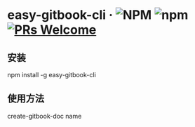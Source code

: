 # easy-gitbook-cli · ![NPM](https://img.shields.io/npm/l/easy-gitbook-cli) ![npm](https://img.shields.io/npm/dt/easy-gitbook-cli) [![PRs Welcome](https://img.shields.io/badge/PRs-welcome-brightgreen.svg?style=flat-square)](http://makeapullrequest.com)

## 安装

npm install -g easy-gitbook-cli

## 使用方法

create-gitbook-doc name
